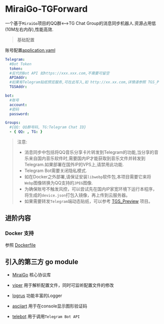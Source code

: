 # MiraiGo-TGForward

一个基于`MiraiGo`项目的QQ群<-->TG Chat Group的消息同步机器人.资源占用低(10M左右内存),性能高效.

> 基础配置

账号配置[application.yaml](./application.example.yaml)

```yaml
Telegram:
  #Bot Token
  token:
  #反代的Bot API 如https://xxx.xxx.com,不需要可留空
  APIAddr:
  #如果有Telegram贴纸预览服务,可在此写入,如 http://xx.xx.com,详情请参照 TGS_Preview 项目.
  TGSAddr:

bot:
  #账号
  account:
  #密码
  password:

Groups:
  #{QQ: QQ群号码, TG:Telegram Chat ID}
  - { QQ: , TG: }
```

> 注意:
>
> * 消息同步中包括将QQ音乐分享卡片转发到Telegram的功能,当分享的音乐来自国内音乐软件时,需要国内IP才能获取到音乐文件并转发到Telegram.如果部署在国外IP的VPS上,请禁用此功能.
> * Telegram Bot需要关闭隐私模式.
> * 如在Docker之外部署,请保证安装`libwebp`软件包,本项目需要它来将`Webp`图像转换为QQ支持的`JPEG`图像.
> * 为确保账号不触发风控，可以尝试先在国内IP家宽环境下运行本程序，将生成的`device.json`打包入镜像，再上传到云服务器。
> * 如果需要转发`Telegram`端动态贴纸，可以参考 [TGS_Preview](https://github.com/lx200916/TGS_Preview) 项目。

## 进阶内容

### Docker 支持

参照 [Dockerfile](./Dockerfile)

## 引入的第三方 go module

- [MiraiGo](https://github.com/Mrs4s/MiraiGo)
  核心协议库

- [viper](https://github.com/spf13/viper)
  用于解析配置文件，同时可监听配置文件的修改

- [logrus](github.com/sirupsen/logrus)
  功能丰富的Logger

- [asciiart](github.com/yinghau76/go-ascii-art)
  用于在console显示图形验证码

- [telebot](https://github.com/tucnak/telebot)
  用于调用`Telegram Bot API`
